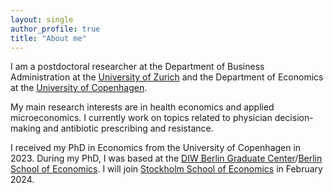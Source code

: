```yaml
---
layout: single
author_profile: true
title: "About me"
---
```



I am a postdoctoral researcher at the Department of Business Administration at the [University of Zurich] and the Department of Economics at the [University of Copenhagen]. 

My main research interests are in health economics and applied microeconomics. I currently work on topics related to physician decision-making and antibiotic prescribing and resistance.

I received my PhD in Economics from the University of Copenhagen in 2023. During my PhD, I was based at the [DIW Berlin Graduate Center]/[Berlin School of Economics]. I will join [Stockholm School of Economics] in February 2024. 

[//]: # (Links)

   [DIW Berlin Graduate Center]: <https://www.diw.de/de/diw_01.c.619412.de/graduate_center.html>
   [Berlin School of Economics]: <https://berlinschoolofeconomics.de/home>
   [University of Copenhagen]: <https://www.economics.ku.dk/staff/vip/?id=661700&vis=medarbejder>
   [BCCP Berlin]: <https://www.bccp-berlin.de/>
   [Haas School of Business at the University of California, Berkeley]: <https://haas.berkeley.edu/scholars/current-visiting-scholars/>
   [University of Zurich]: <https://www.business.uzh.ch/en/research/professorships/entrepreneurship/team/Shan-Huang.html>
   [Stockholm School of Economics]: <https://www.hhs.se/en/>
